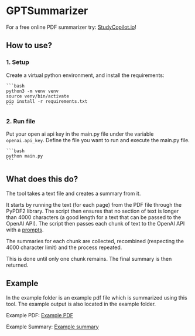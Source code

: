 # GPTSummarizer

For a free online PDF summarizer try: [StudyCopilot.io](https://studycopilot.io)!

## How to use?

### 1. Setup

Create a virtual python environment, and install the requirements:
    
    ```bash
    python3 -m venv venv
    source venv/bin/activate
    pip install -r requirements.txt
    ```

### 2. Run file
Put your open ai api key in the main.py file under the variable `openai.api_key`. Define the file you want to run and execute the main.py file.
    
    ```bash
    python main.py
    ```

## What does this do?
The tool takes a text file and creates a summary from it. 

It starts by running the text (for each page) from the PDF file through the PyPDF2 library. The script then ensures that no section of text is longer than 4000 characters (a good length for a text that can be passed to the OpenAI API). The script then passes each chunk of text to the OpenAI API with a [prompts](src/prompts/summarize.txt). 

The summaries for each chunk are collected, recombined (respecting the 4000 character limit) and the process repeated.

This is done until only one chunk remains. The final summary is then returned.

## Example
In the example folder is an example pdf file which is summarized using this tool. The example output is also located in the example folder.

Example PDF: [Example PDF](example/example.pdf)

Example Summary: [Example summary](example/example_summary)

